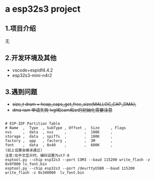 <!--
 * @Author: letian
 * @Date: 2022-12-04 17:10
 * @LastEditors: Letian-stu
 * @LastEditTime: 2023-05-01 10:18
 * @FilePath: /ESP32_Project/README.md
 * @Description: 
 * Copyright (c) 2023 by letian 1656733975@qq.com, All Rights Reserved. 
-->
# a esp32s3 project

## 1.项目介绍

无

## 2.开发环境及其他

- vscode+espidf4.4.2
- esp32s3-mini-n4r2

## 3.遇到问题

-   ~~size_t dram = heap_caps_get_free_size(MALLOC_CAP_DMA);~~
-   ~~dma ram 申请失败 lvgl和cam和sr的初始化需要注意~~

```

# ESP-IDF Partition Table
# Name  ,  Type  , SubType , Offset ,  Size     , Flags
nvs     ,  data  , nvs     ,        ,  100K     ,
storage ,  data  , spiffs  ,        ,  100K     ,
factory ,  app   , factory ,        ,  3M       ,
font    ,  data  , 0x40    ,        ,  600K     ,
(如上设置会编译通过)
注意:在中文显示时，编码设置为utf-8
esptool.py --chip esp32s3 --port COM3 --baud 115200 write_flash -z 0x9f000 lv_font.bin
esptool.py --chip esp32s3 --port /dev/ttyUSB0 --baud 115200 write_flash -z 0x340000  lv_font.bin
```